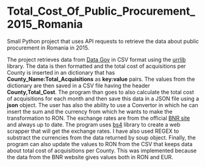 # Total_Cost_Of_Public_Procurement_2015_Romania
Small Python project that uses API requests to retrieve the data about public procurement in Romania in 2015.


The project retrieves data from [Data Gov](https://data.gov.ro/dataset/achizitii-publice-2010-2015-anunturi-de-participare/resource/9e0f19f1-b4ce-4f27-b5ec-6f644145e7f3)  in CSV format using the [urrlib](https://docs.python.org/3/library/urllib.html) library.
The data is then formatted and the total cost of acquisitions per County is inserted in an dictionary that has **County_Name:Total_Acquisitions** as **key:value** pairs. The values from the dictionary are then saved in a CSV file having the header **County,Total_Cost**.
The program than goes to also calculate the total cost of acquisitions for each month and then save this data in a JSON file using a **json** object.
The user has also the ability to use a Convertor in which he can insert the sum and the currency from which he wants to make the transformation to RON. The exchange rates are from the official [BNR site](https://www.bnr.ro/nbrfxrates.xml) and always up to date. The program uses [bs4](https://pypi.org/project/beautifulsoup4/) library to create a web scrapper that will get the exchange rates. I have also used REGEX to substract the currencies from the data returned by soup object.
Finally, the program can also update the values to RON from the CSV that keeps data about total cost of acquisitions per County. This was implemented because the data from the BNR website gives values both in RON and EUR. 
